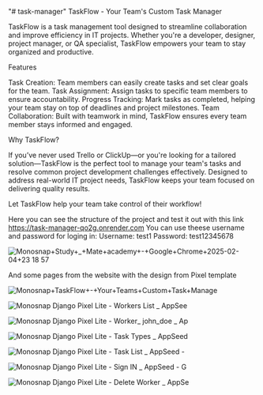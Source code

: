 "# task-manager" 
TaskFlow - Your Team's Custom Task Manager

TaskFlow is a task management tool designed to streamline collaboration and improve efficiency in IT projects. Whether you're a developer, designer, project manager, or QA specialist, TaskFlow empowers your team to stay organized and productive.

Features

Task Creation: Team members can easily create tasks and set clear goals for the team.
Task Assignment: Assign tasks to specific team members to ensure accountability.
Progress Tracking: Mark tasks as completed, helping your team stay on top of deadlines and project milestones.
Team Collaboration: Built with teamwork in mind, TaskFlow ensures every team member stays informed and engaged.

Why TaskFlow?

If you’ve never used Trello or ClickUp—or you're looking for a tailored solution—TaskFlow is the perfect tool to manage your team's tasks and resolve common project development challenges effectively. Designed to address real-world IT project needs, TaskFlow keeps your team focused on delivering quality results.

Let TaskFlow help your team take control of their workflow!

Here you can see the structure of the project and test it out with this link https://task-manager-qo2g.onrender.com
You can use theese username and password for loging in:
Username: test1
Password: test12345678

![Monosnap+Study+_+Mate+academy+-+Google+Chrome+2025-02-04+23 18 57](https://github.com/user-attachments/assets/6c1ebb79-37f3-4397-9b2d-e2cb3f518ac8)

And some pages from the website with the design from Pixel template

![Monosnap+TaskFlow+-+Your+Teams+Custom+Task+Manage](https://github.com/user-attachments/assets/b08ced2d-61c0-453e-8cb0-4a71cb7b5c6e)

![Monosnap Django Pixel Lite - Workers List _ AppSee](https://github.com/user-attachments/assets/4ab484b0-7511-47d3-a8f7-73cb98dcd356)

![Monosnap Django Pixel Lite - Worker_ john_doe _ Ap](https://github.com/user-attachments/assets/2dce8aa2-2395-4a1d-b163-e9bab5a0d77b)

![Monosnap Django Pixel Lite - Task Types _ AppSeed ](https://github.com/user-attachments/assets/7b45e96e-0dbe-4da3-ae32-62902461e07f)

![Monosnap Django Pixel Lite - Task List _ AppSeed -](https://github.com/user-attachments/assets/8628ac75-7eab-4e43-a7f5-f3c6aae7ad9d)

![Monosnap Django Pixel Lite - Sign IN _ AppSeed - G](https://github.com/user-attachments/assets/b7b71b76-3997-4da1-8e10-3de1ed96436f)

![Monosnap Django Pixel Lite - Delete Worker _ AppSe](https://github.com/user-attachments/assets/a1da6026-cac3-46e5-ae3f-98b55afc5965)



